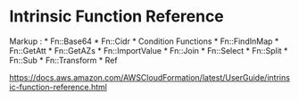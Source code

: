 # Intrinsic Function Reference
Markup : * Fn::Base64
		* Fn::Cidr
		* Condition Functions
		* Fn::FindInMap
		* Fn::GetAtt
		* Fn::GetAZs
		* Fn::ImportValue
		* Fn::Join
		* Fn::Select
		* Fn::Split
		* Fn::Sub
		* Fn::Transform
		* Ref

https://docs.aws.amazon.com/AWSCloudFormation/latest/UserGuide/intrinsic-function-reference.html
